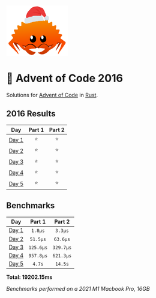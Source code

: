 <img src="./.assets/christmas_ferris.png" width="164">

# 🎄 Advent of Code 2016

Solutions for [Advent of Code](https://adventofcode.com/) in [Rust](https://www.rust-lang.org/).

<!--- advent_readme_stars table --->
## 2016 Results

| Day | Part 1 | Part 2 |
| :---: | :---: | :---: |
| [Day 1](https://adventofcode.com/2016/day/1) | ⭐ | ⭐ |
| [Day 2](https://adventofcode.com/2016/day/2) | ⭐ | ⭐ |
| [Day 3](https://adventofcode.com/2016/day/3) | ⭐ | ⭐ |
| [Day 4](https://adventofcode.com/2016/day/4) | ⭐ | ⭐ |
| [Day 5](https://adventofcode.com/2016/day/5) | ⭐ | ⭐ |
<!--- advent_readme_stars table --->

<!--- benchmarking table --->
## Benchmarks

| Day | Part 1 | Part 2 |
| :---: | :---: | :---:  |
| [Day 1](./src/bin/01.rs) | `1.8µs` | `3.3µs` |
| [Day 2](./src/bin/02.rs) | `51.5µs` | `63.6µs` |
| [Day 3](./src/bin/03.rs) | `125.6µs` | `329.7µs` |
| [Day 4](./src/bin/04.rs) | `957.8µs` | `621.3µs` |
| [Day 5](./src/bin/05.rs) | `4.7s` | `14.5s` |

**Total: 19202.15ms**
<!--- benchmarking table --->

*Benchmarks performed on a 2021 M1 Macbook Pro, 16GB*
